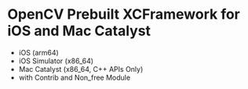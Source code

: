 # OpenCV Prebuilt XCFramework for iOS and Mac Catalyst

 - iOS (arm64)
 - iOS Simulator (x86_64)
 - Mac Catalyst (x86_64, C++ APIs Only)
 - with Contrib and Non_free Module